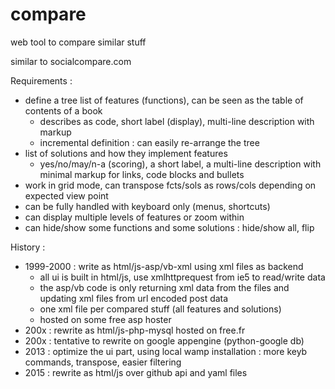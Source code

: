 # compare

web tool to compare similar stuff

similar to socialcompare.com

Requirements :
* define a tree list of features (functions), can be seen as the table of contents of a book
  * describes as code, short label (display), multi-line description with markup
  * incremental definition : can easily re-arrange the tree
* list of solutions and how they implement features
  * yes/no/may/n-a (scoring), a short label, a multi-line description with minimal markup for links, code blocks and bullets
* work in grid mode, can transpose fcts/sols as rows/cols depending on expected view point
* can be fully handled with keyboard only (menus, shortcuts) 
* can display multiple levels of features or zoom within
* can hide/show some functions and some solutions : hide/show all, flip

History :
* 1999-2000 : write as html/js-asp/vb-xml using xml files as backend
  * all ui is built in html/js, use xmlhttprequest from ie5 to read/write data
  * the asp/vb code is only returning xml data from the files and updating xml files from url encoded post data
  * one xml file per compared stuff (all features and solutions)
  * hosted on some free asp hoster
* 200x : rewrite as html/js-php-mysql hosted on free.fr
* 200x : tentative to rewrite on google appengine (python-google db)
* 2013 : optimize the ui part, using local wamp installation : more keyb commands, transpose, easier filtering
* 2015 : rewrite as html/js over github api and yaml files
